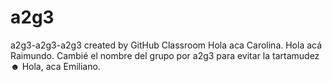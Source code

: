 # a2g3
a2g3-a2g3-a2g3 created by GitHub Classroom
Hola aca Carolina.
Hola acá Raimundo. Cambié el nombre del grupo por a2g3 para evitar la tartamudez ☻
Hola, aca Emiliano. 